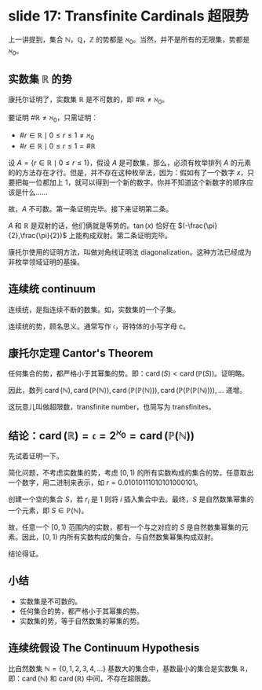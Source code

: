 # slide 17: Transfinite Cardinals 超限势

上一讲提到，集合 $\mathbb{N}$，$\mathbb{Q}$，$\mathbb{Z}$ 的势都是 $\aleph_0$。当然，并不是所有的无限集，势都是 $\aleph_0$。

## 实数集 $\mathbb{R}$ 的势

康托尔证明了，实数集 $\mathbb{R}$ 是不可数的，即 $\# \mathbb{R} \not= \aleph_0$。

要证明 $\# \mathbb{R} \not= \aleph_0$，只需证明：
- $\#{r \in \mathbb{R} \mid 0 \leq r \leq 1} \not= \aleph_{0}$
- $\#{r \in \mathbb{R} \mid 0 \leq r \leq 1}=\# \mathbb{R}$

设 $A = \{r \in \mathbb{R} \mid 0 \leq r \leq 1\}$，假设 $A$ 是可数集，那么，必须有枚举排列 $A$ 的元素的的方法存在才行。但是，并不存在这种枚举法，因为：假如有了一个数字 $x$，只要把每一位都加上 1，就可以得到一个新的数字。你并不知道这个新数字的顺序应该是什么……

故，$A$ 不可数。第一条证明完毕。接下来证明第二条。

$A$ 和 $\mathbb{R}$ 是双射的话，他们俩就是等势的。$\tan(x)$ 恰好在 $(-\frac{\pi}{2},\frac{\pi}{2})$ 上能构成双射。第二条证明完毕。

康托尔使用的证明方法，叫做对角线证明法 diagonalization。这种方法已经成为非枚举领域证明的基操。

## 连续统 continuum

连续统，是指连续不断的数集。如，实数集的一个子集。

连续统的势，顾名思义。通常写作 $\mathfrak{c}$，哥特体的小写字母 c。

## 康托尔定理 Cantor's Theorem

任何集合的势，都严格小于其幂集的势。即：$\operatorname{card} (S) < \operatorname{card} (\mathbb{P}(S))$。证明略。

因此，数列 $\operatorname{card}(\mathbb{N}), \operatorname{card}(\mathbb{P}(\mathbb{N})), \operatorname{card}(\mathbb{P}(\mathbb{P}(\mathbb{N}))), \operatorname{card}(\mathbb{P}(\mathbb{P}(\mathbb{P}(\mathbb{N})))), \ldots$ 递增。

这玩意儿叫做超限数，transfinite number，也简写为 transfinites。

## 结论：$\operatorname{card}(\mathbb{R}) = \mathfrak{c} = 2^{\aleph_0} = \operatorname{card}(\mathbb{P}(\mathbb{N}))$

先试着证明一下。

简化问题，不考虑实数集的势，考虑 $[0,1)$ 的所有实数构成的集合的势。任意取出一个数字，用二进制来表示，如 $r=0.01010111010101000101$。

创建一个空的集合 $S$，若 $r_i$ 是 $1$ 则将 $i$ 插入集合中去。最终，$S$ 是自然数集幂集的一个元素，即 $S \in \mathbb{P}(\mathbb{N})$。

故，任意一个 $[0,1)$ 范围内的实数，都有一个与之对应的 $S$ 是自然数集幂集的元素。因此，$[0,1)$ 内所有实数构成的集合，与自然数集幂集构成双射。

结论得证。

## 小结

*   实数集是不可数的。
*   任何集合的势，都严格小于其幂集的势。
*   实数集的势，等于自然数集的幂集的势。

## 连续统假设 The Continuum Hypothesis

比自然数集 $\mathbb {N} =\{0,1,2,3,4,...\}$ 基数大的集合中，基数最小的集合是实数集 $\mathbb{R}$，即：$\operatorname{card}(\mathbb{N})$ 和 $\operatorname{card}(\mathbb{R})$ 中间，不存在超限数。
